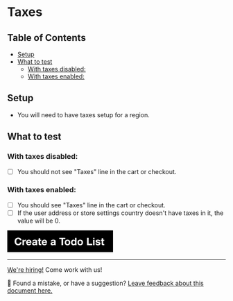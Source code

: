 # Taxes <!-- omit in toc -->

## Table of Contents <!-- omit in toc -->

- [Setup](#setup)
- [What to test](#what-to-test)
  - [With taxes disabled:](#with-taxes-disabled)
  - [With taxes enabled:](#with-taxes-enabled)

## Setup

-   You will need to have taxes setup for a region.

## What to test

### With taxes disabled:

-   [ ] You should not see "Taxes" line in the cart or checkout.

### With taxes enabled:

-   [ ] You should see "Taxes" line in the cart or checkout.
-   [ ] If the user address or store settings country doesn't have taxes in it, the value will be 0.

[![Create Todo list](https://raw.githubusercontent.com/senadir/todo-my-markdown/master/public/github-button.svg?sanitize=true)](https://git-todo.netlify.app/create)

<!-- FEEDBACK -->

---

[We're hiring!](https://woocommerce.com/careers/) Come work with us!

🐞 Found a mistake, or have a suggestion? [Leave feedback about this document here.](https://github.com/woocommerce/woocommerce-gutenberg-products-block/issues/new?assignees=&labels=type%3A+documentation&template=--doc-feedback.md&title=Feedback%20on%20./docs/testing/cart-checkout/taxes.md)

<!-- /FEEDBACK -->
